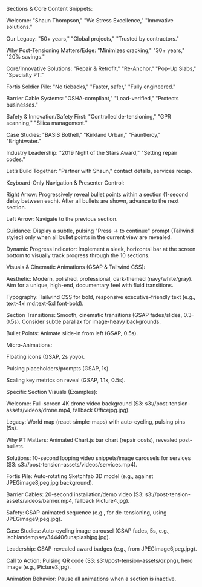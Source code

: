 Sections & Core Content Snippets:

Welcome: "Shaun Thompson," "We Stress Excellence," "Innovative solutions."

Our Legacy: "50+ years," "Global projects," "Trusted by contractors."

Why Post-Tensioning Matters/Edge: "Minimizes cracking," "30+ years," "20% savings."

Core/Innovative Solutions: "Repair & Retrofit," "Re-Anchor," "Pop-Up Slabs," "Specialty PT."

Fortis Soldier Pile: "No tiebacks," "Faster, safer," "Fully engineered."

Barrier Cable Systems: "OSHA-compliant," "Load-verified," "Protects businesses."

Safety & Innovation/Safety First: "Controlled de-tensioning," "GPR scanning," "Silica management."

Case Studies: "BASIS Bothell," "Kirkland Urban," "Fauntleroy," "Brightwater."

Industry Leadership: "2019 Night of the Stars Award," "Setting repair codes."

Let’s Build Together: "Partner with Shaun," contact details, services recap.

Keyboard-Only Navigation & Presenter Control:

Right Arrow: Progressively reveal bullet points within a section (1-second delay between each). After all bullets are shown, advance to the next section.

Left Arrow: Navigate to the previous section.

Guidance: Display a subtle, pulsing "Press → to continue" prompt (Tailwind styled) only when all bullet points in the current view are revealed.

Dynamic Progress Indicator: Implement a sleek, horizontal bar at the screen bottom to visually track progress through the 10 sections.

Visuals & Cinematic Animations (GSAP & Tailwind CSS):

Aesthetic: Modern, polished, professional, dark-themed (navy/white/gray). Aim for a unique, high-end, documentary feel with fluid transitions.

Typography: Tailwind CSS for bold, responsive executive-friendly text (e.g., text-4xl md:text-5xl font-bold).

Section Transitions: Smooth, cinematic transitions (GSAP fades/slides, 0.3-0.5s). Consider subtle parallax for image-heavy backgrounds.

Bullet Points: Animate slide-in from left (GSAP, 0.5s).

Micro-Animations:

Floating icons (GSAP, 2s yoyo).

Pulsing placeholders/prompts (GSAP, 1s).

Scaling key metrics on reveal (GSAP, 1.1x, 0.5s).

Specific Section Visuals (Examples):

Welcome: Full-screen 4K drone video background (S3: s3://post-tension-assets/videos/drone.mp4, fallback Officejpg.jpg).

Legacy: World map (react-simple-maps) with auto-cycling, pulsing pins (5s).

Why PT Matters: Animated Chart.js bar chart (repair costs), revealed post-bullets.

Solutions: 10-second looping video snippets/image carousels for services (S3: s3://post-tension-assets/videos/services.mp4).

Fortis Pile: Auto-rotating Sketchfab 3D model (e.g., against JPEGimage8jpeg.jpg background).

Barrier Cables: 20-second installation/demo video (S3: s3://post-tension-assets/videos/barrier.mp4, fallback Picture4.jpg).

Safety: GSAP-animated sequence (e.g., for de-tensioning, using JPEGimage9jpeg.jpg).

Case Studies: Auto-cycling image carousel (GSAP fades, 5s, e.g., lachlandempsey344406unsplashjpg.jpg).

Leadership: GSAP-revealed award badges (e.g., from JPEGimage6jpeg.jpg).

Call to Action: Pulsing QR code (S3: s3://post-tension-assets/qr.png), hero image (e.g., Picture3.jpg).

Animation Behavior: Pause all animations when a section is inactive.

